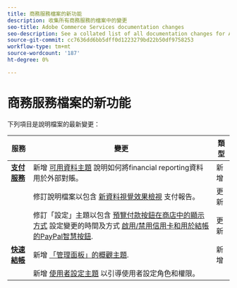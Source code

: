 ```yaml
---
title: 商務服務檔案的新功能
description: 收集所有商務服務的檔案中的變更
seo-title: Adobe Commerce Services documentation changes
seo-description: See a collated list of all documentation changes for Adobe Commerce Services and integration services.
source-git-commit: cc7636dd6bb5dff0d1223279bd22b50df9758253
workflow-type: tm+mt
source-wordcount: '187'
ht-degree: 0%

---
```


# 商務服務檔案的新功能

下列項目是說明檔案的最新變更：

<!-- * **Payment Services**
  * *NEW* Added an [Available data topic](https://experienceleague.adobe.com/docs/commerce-merchant-services/payment-services/reporting/data.html) that explains how to use financial reporting data for external reconciliation purposes.
  * Revised documentation to include the [new data visualization view](https://experienceleague.adobe.com/docs/commerce-merchant-services/payment-services/reporting/payouts.html#payouts-data-visualization-view) in Payouts reporting.
  * Revised the Settings topic to include information about [previewing how payment buttons will appear in a store](https://experienceleague.adobe.com/docs/commerce-merchant-services/payment-services/configure/settings.html#payment-buttons) when the configuration is changed and added instructions for [enabling/disabling credit card and PayPal smart buttons for checkout](https://experienceleague.adobe.com/docs/commerce-merchant-services/payment-services/configure/settings.html#configure-payment-options).
* **Quick Checkout**
  * *NEW* Added an [overview topic about the Admin Panel](https://experienceleague.adobe.com/docs/commerce-merchant-services/quick-checkout/getting-started/quick-checkout-admin-panel/admin-panel.html).
  * *NEW* Added a [user setup topic](https://experienceleague.adobe.com/docs/commerce-merchant-services/quick-checkout/getting-started/quick-checkout-admin-panel/user-roles-setup.html) to guide the user in configuring roles and permissions. -->

| 服務 | 變更 | 類型 |
|  ---  |  ---  |  ---  |
| [**支付服務**](https://experienceleague.adobe.com/docs/commerce-merchant-services/payment-services/guide-overview.html) | 新增 [可用資料主題](https://experienceleague.adobe.com/docs/commerce-merchant-services/payment-services/reporting/data.html) 說明如何將financial reporting資料用於外部對賬。 | 新增 |
|  | 修訂說明檔案以包含 [新資料視覺效果檢視](https://experienceleague.adobe.com/docs/commerce-merchant-services/payment-services/reporting/payouts.html#payouts-data-visualization-view) 支付報告。 | 更新 |
|  | 修訂「設定」主題以包含 [預覽付款按鈕在商店中的顯示方式](https://experienceleague.adobe.com/docs/commerce-merchant-services/payment-services/configure/settings.html#payment-buttons) 設定變更的時間及方式 [啟用/禁用信用卡和用於結帳的PayPal智慧按鈕](https://experienceleague.adobe.com/docs/commerce-merchant-services/payment-services/configure/settings.html#configure-payment-options). | 更新 |
| [**快速結帳**](https://experienceleague.adobe.com/docs/commerce-merchant-services/quick-checkout/overview.html) | 新增 [「管理面板」的概觀主題](https://experienceleague.adobe.com/docs/commerce-merchant-services/quick-checkout/getting-started/quick-checkout-admin-panel/admin-panel.html). | 新增 |
|  | 新增 [使用者設定主題](https://experienceleague.adobe.com/docs/commerce-merchant-services/quick-checkout/getting-started/quick-checkout-admin-panel/user-roles-setup.html) 以引導使用者設定角色和權限。 |
